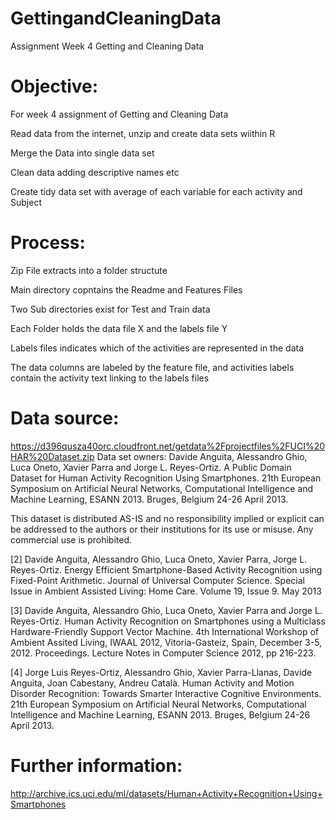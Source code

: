 # GettingandCleaningData
Assignment Week 4 Getting and Cleaning Data

# Objective:
For week 4 assignment of Getting and Cleaning Data

Read data from the internet, unzip and create data sets wiithin R

Merge the Data into single data set

Clean data adding descriptive names etc

Create tidy data set with average of each variable for each activity and Subject

# Process:

Zip File extracts into a folder structute

Main directory copntains the Readme and Features Files

Two Sub directories exist for Test and Train data

Each Folder holds the data file X and the labels file Y

Labels files indicates which of the activities are represented in the data

The data columns are labeled by the feature file, and activities labels contain the activity text linking to the labels files

# Data source:
https://d396qusza40orc.cloudfront.net/getdata%2Fprojectfiles%2FUCI%20HAR%20Dataset.zip
Data set owners: Davide Anguita, Alessandro Ghio, Luca Oneto, Xavier Parra and Jorge L. Reyes-Ortiz. A Public Domain Dataset for Human Activity Recognition Using Smartphones. 21th European Symposium on Artificial Neural Networks, Computational Intelligence and Machine Learning, ESANN 2013. Bruges, Belgium 24-26 April 2013. 

This dataset is distributed AS-IS and no responsibility implied or explicit can be addressed to the authors or their institutions for its use or misuse. Any commercial use is prohibited.

[2] Davide Anguita, Alessandro Ghio, Luca Oneto, Xavier Parra, Jorge L. Reyes-Ortiz.  Energy Efficient Smartphone-Based Activity Recognition using Fixed-Point Arithmetic. Journal of Universal Computer Science. Special Issue in Ambient Assisted Living: Home Care.   Volume 19, Issue 9. May 2013

[3] Davide Anguita, Alessandro Ghio, Luca Oneto, Xavier Parra and Jorge L. Reyes-Ortiz. Human Activity Recognition on Smartphones using a Multiclass Hardware-Friendly Support Vector Machine. 4th International Workshop of Ambient Assited Living, IWAAL 2012, Vitoria-Gasteiz, Spain, December 3-5, 2012. Proceedings. Lecture Notes in Computer Science 2012, pp 216-223. 

[4] Jorge Luis Reyes-Ortiz, Alessandro Ghio, Xavier Parra-Llanas, Davide Anguita, Joan Cabestany, Andreu Català. Human Activity and Motion Disorder Recognition: Towards Smarter Interactive Cognitive Environments. 21th European Symposium on Artificial Neural Networks, Computational Intelligence and Machine Learning, ESANN 2013. Bruges, Belgium 24-26 April 2013.  


# Further information: 
http://archive.ics.uci.edu/ml/datasets/Human+Activity+Recognition+Using+Smartphones
